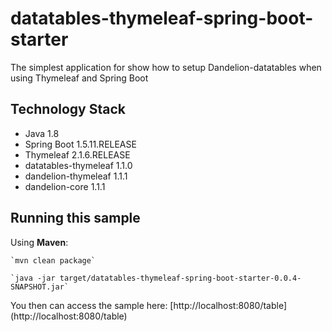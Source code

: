 datatables-thymeleaf-spring-boot-starter
========================================

The simplest application for show how to setup Dandelion-datatables when using Thymeleaf and Spring Boot

## Technology Stack

 - Java 1.8
 - Spring Boot 1.5.11.RELEASE
 - Thymeleaf 2.1.6.RELEASE
 - datatables-thymeleaf 1.1.0
 - dandelion-thymeleaf 1.1.1
 - dandelion-core 1.1.1

## Running this sample
 Using __Maven__:

    `mvn clean package`

    `java -jar target/datatables-thymeleaf-spring-boot-starter-0.0.4-SNAPSHOT.jar`

 You then can access the sample here: [http://localhost:8080/table] (http://localhost:8080/table)
